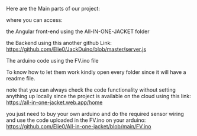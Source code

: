 Here are the Main parts of our project: 


where you can access:


the Angular front-end using the All-IN-ONE-JACKET folder



the Backend using this another github Link: https://github.com/Elie0/JackDuino/blob/master/server.js



The arduino code using the FV.ino file 



To know how to let them work kindly open every folder since it will have a readme file.



note that you can always check the code functionality without setting anything up locally since the project is available on the cloud using this link: https://all-in-one-jacket.web.app/home



you just need to buy your own arduino and do the required sensor wiring and use the code uploaded in the FV.ino on your arduino: https://github.com/Elie0/All-in-one-jacket/blob/main/FV.ino

